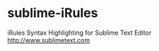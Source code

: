 sublime-iRules
==============

iRules Syntax Highlighting for Sublime Text Editor http://www.sublimetext.com

